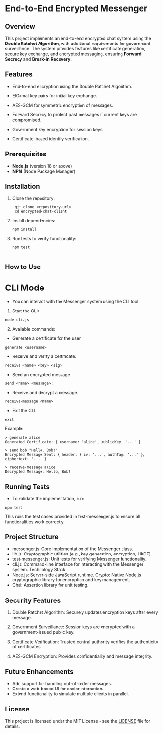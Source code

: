 # End-to-End Encrypted Messenger

## Overview
This project implements an end-to-end encrypted chat system using the **Double Ratchet Algorithm**, with additional requirements for government surveillance. The system provides features like certificate generation, secure key exchange, and encrypted messaging, ensuring **Forward Secrecy** and **Break-in Recovery**.

## Features
- End-to-end encryption using the Double Ratchet Algorithm.

- ElGamal key pairs for initial key exchange.

- AES-GCM for symmetric encryption of messages.

- Forward Secrecy to protect past messages if current keys are compromised.

- Government key encryption for session keys.

- Certificate-based identity verification.

## Prerequisites
- **Node.js** (version 18 or above)
- **NPM** (Node Package Manager)

## Installation
1. Clone the repository:
   ```
    git clone <repository-url>
    cd encrypted-chat-client
2. Install dependencies:
    ``` 
    npm install
3. Run tests to verify functionality:
    ``` 
    npm test


## How to Use
#  CLI Mode

- You can interact with the Messenger system using the CLI tool.

1. Start the CLI:
```
node cli.js
```

2. Available commands:
- Generate a certificate for the user.
```
generate <username> 
``` 

- Receive and verify a certificate.
```
receive <name> <key> <sig>
```

- Send an encrypted message
```
send <name> <message>: 
```

- Receive and decrypt a message.
```
receive-message <name>
```

- Exit the CLI.
```
exit
```


Example:

```
> generate alice
Generated Certificate: { username: 'alice', publicKey: '...' }

> send bob "Hello, Bob!"
Encrypted Message Sent: { header: { iv: '...', authTag: '...' }, ciphertext: '...' }

> receive-message alice
Decrypted Message: Hello, Bob!
```

## Running Tests
- To validate the implementation, run:

```
npm test
```

This runs the test cases provided in test-messenger.js to ensure all functionalities work correctly.

## Project Structure
- messenger.js: Core implementation of the Messenger class.
- lib.js: Cryptographic utilities (e.g., key generation, encryption, HKDF).
- test-messenger.js: Unit tests for verifying Messenger functionality.
- cli.js: Command-line interface for interacting with the Messenger system.
Technology Stack
- Node.js: Server-side JavaScript runtime.
Crypto: Native Node.js cryptographic library for encryption and key management.
- Chai: Assertion library for unit testing.


## Security Features
1. Double Ratchet Algorithm: Securely updates encryption keys after every message.

2. Government Surveillance: Session keys are encrypted with a government-issued public key.

3. Certificate Verification: Trusted central authority verifies the authenticity of certificates.

4. AES-GCM Encryption: Provides confidentiality and message integrity.


## Future Enhancements
- Add support for handling out-of-order messages.
- Create a web-based UI for easier interaction.
- Extend functionality to simulate multiple clients in parallel.

## License
This project is licensed under the MIT License - see the [LICENSE](LICENSE) file for details.
